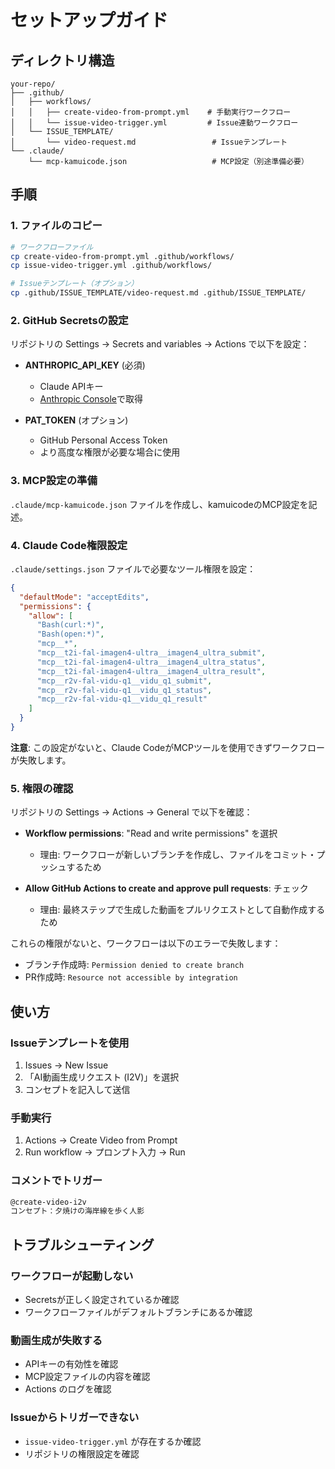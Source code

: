 # セットアップガイド

## ディレクトリ構造

```
your-repo/
├── .github/
│   ├── workflows/
│   │   ├── create-video-from-prompt.yml    # 手動実行ワークフロー
│   │   └── issue-video-trigger.yml         # Issue連動ワークフロー
│   └── ISSUE_TEMPLATE/
│       └── video-request.md                 # Issueテンプレート
└── .claude/
    └── mcp-kamuicode.json                   # MCP設定（別途準備必要）
```

## 手順

### 1. ファイルのコピー

```bash
# ワークフローファイル
cp create-video-from-prompt.yml .github/workflows/
cp issue-video-trigger.yml .github/workflows/

# Issueテンプレート（オプション）
cp .github/ISSUE_TEMPLATE/video-request.md .github/ISSUE_TEMPLATE/
```

### 2. GitHub Secretsの設定

リポジトリの Settings → Secrets and variables → Actions で以下を設定：

- **ANTHROPIC_API_KEY** (必須)
  - Claude APIキー
  - [Anthropic Console](https://console.anthropic.com/)で取得

- **PAT_TOKEN** (オプション)
  - GitHub Personal Access Token
  - より高度な権限が必要な場合に使用

### 3. MCP設定の準備

`.claude/mcp-kamuicode.json` ファイルを作成し、kamuicodeのMCP設定を記述。

### 4. Claude Code権限設定

`.claude/settings.json` ファイルで必要なツール権限を設定：

```json
{
  "defaultMode": "acceptEdits",
  "permissions": {
    "allow": [
      "Bash(curl:*)",
      "Bash(open:*)",
      "mcp__*",
      "mcp__t2i-fal-imagen4-ultra__imagen4_ultra_submit",
      "mcp__t2i-fal-imagen4-ultra__imagen4_ultra_status", 
      "mcp__t2i-fal-imagen4-ultra__imagen4_ultra_result",
      "mcp__r2v-fal-vidu-q1__vidu_q1_submit",
      "mcp__r2v-fal-vidu-q1__vidu_q1_status",
      "mcp__r2v-fal-vidu-q1__vidu_q1_result"
    ]
  }
}
```

**注意**: この設定がないと、Claude CodeがMCPツールを使用できずワークフローが失敗します。

### 5. 権限の確認

リポジトリの Settings → Actions → General で以下を確認：

- **Workflow permissions**: "Read and write permissions" を選択
  - 理由: ワークフローが新しいブランチを作成し、ファイルをコミット・プッシュするため
  
- **Allow GitHub Actions to create and approve pull requests**: チェック
  - 理由: 最終ステップで生成した動画をプルリクエストとして自動作成するため

これらの権限がないと、ワークフローは以下のエラーで失敗します：
- ブランチ作成時: `Permission denied to create branch`
- PR作成時: `Resource not accessible by integration`

## 使い方

### Issueテンプレートを使用

1. Issues → New Issue
2. 「AI動画生成リクエスト (I2V)」を選択
3. コンセプトを記入して送信

### 手動実行

1. Actions → Create Video from Prompt
2. Run workflow → プロンプト入力 → Run

### コメントでトリガー

```markdown
@create-video-i2v
コンセプト：夕焼けの海岸線を歩く人影
```

## トラブルシューティング

### ワークフローが起動しない
- Secretsが正しく設定されているか確認
- ワークフローファイルがデフォルトブランチにあるか確認

### 動画生成が失敗する
- APIキーの有効性を確認
- MCP設定ファイルの内容を確認
- Actions のログを確認

### Issueからトリガーできない
- `issue-video-trigger.yml` が存在するか確認
- リポジトリの権限設定を確認